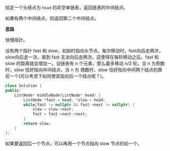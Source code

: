 给定一个头结点为 `head` 的非空单链表，返回链表的中间结点。

如果有两个中间结点，则返回第二个中间结点。

**思路**

快慢指针。

设有两个指针 fast 和 slow，初始时指向头节点。每次移动时，fast向后走两次，slow向后走一次，直到 fast 无法向后走两次。这使得在每轮移动之后。fast 和 slow 的距离就会增加一。设链表有 n 个元素，那么最多移动 n/2 轮。当 n 为奇数时，slow 恰好指向中间结点，当 n 为 偶数时，slow 恰好指向中间两个结点的靠前一个(可以考虑下如何使其指向后一个结点呢？)。

```c++
class Solution {
public:
    ListNode* middleNode(ListNode* head) {
        ListNode *fast = head, *slow = head;
        while(fast != nullptr && fast->next != nullptr) {
            slow = slow->next;
            fast = fast->next->next;
        }
        return slow;
    }
};
```

如果要返回后一个节点，可以再用一个节点指向 slow 节点的前一个。